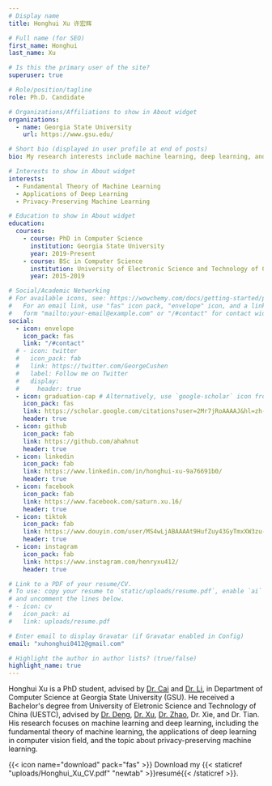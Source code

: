 ```yaml
---
# Display name
title: Honghui Xu 许宏辉

# Full name (for SEO)
first_name: Honghui
last_name: Xu

# Is this the primary user of the site?
superuser: true

# Role/position/tagline
role: Ph.D. Candidate

# Organizations/Affiliations to show in About widget
organizations:
  - name: Georgia State University
    url: https://www.gsu.edu/

# Short bio (displayed in user profile at end of posts)
bio: My research interests include machine learning, deep learning, and data privacy.

# Interests to show in About widget
interests:
  - Fundamental Theory of Machine Learning
  - Applications of Deep Learning
  - Privacy-Preserving Machine Learning

# Education to show in About widget
education:
  courses:
    - course: PhD in Computer Science
      institution: Georgia State University
      year: 2019-Present
    - course: BSc in Computer Science
      institution: University of Electronic Science and Technology of China
      year: 2015-2019

# Social/Academic Networking
# For available icons, see: https://wowchemy.com/docs/getting-started/page-builder/#icons
#   For an email link, use "fas" icon pack, "envelope" icon, and a link in the
#   form "mailto:your-email@example.com" or "/#contact" for contact widget.
social:
  - icon: envelope
    icon_pack: fas
    link: "/#contact"
  # - icon: twitter
  #   icon_pack: fab
  #   link: https://twitter.com/GeorgeCushen
  #   label: Follow me on Twitter
  #   display:
  #     header: true
  - icon: graduation-cap # Alternatively, use `google-scholar` icon from `ai` icon pack
    icon_pack: fas
    link: https://scholar.google.com/citations?user=2Mr7jRoAAAAJ&hl=zh-CN
    header: true
  - icon: github
    icon_pack: fab
    link: https://github.com/ahahnut
    header: true
  - icon: linkedin
    icon_pack: fab
    link: https://www.linkedin.com/in/honghui-xu-9a76691b0/
    header: true
  - icon: facebook
    icon_pack: fab
    link: https://www.facebook.com/saturn.xu.16/
    header: true
  - icon: tiktok
    icon_pack: fab
    link: https://www.douyin.com/user/MS4wLjABAAAAt9HufZuy43GyTmxXW3zu-pVqQzNPufuB652r9e1n4Jo/
    header: true
  - icon: instagram
    icon_pack: fab
    link: https://www.instagram.com/henryxu412/
    header: true

# Link to a PDF of your resume/CV.
# To use: copy your resume to `static/uploads/resume.pdf`, enable `ai` icons in `params.yaml`,
# and uncomment the lines below.
# - icon: cv
#   icon_pack: ai
#   link: uploads/resume.pdf

# Enter email to display Gravatar (if Gravatar enabled in Config)
email: "xuhonghui0412@gmail.com"

# Highlight the author in author lists? (true/false)
highlight_name: true
---
```


Honghui Xu is a PhD student, advised by [Dr. Cai](https://scholar.google.com/citations?user=tq-LVzIAAAAJ&hl=zh-CN) and [Dr. Li](https://scholar.google.com/citations?user=tHTIu_EAAAAJ&hl=zh-CN), in Department of Computer Science at Georgia State University (GSU).
He received a Bachelor's degree from University of Eletronic Science and Technology of China (UESTC), advised by [Dr. Deng](https://scholar.google.com/citations?user=gF0H9nEAAAAJ&hl=zh-CN), [Dr. Xu](https://scholar.google.com/citations?user=Zuhod6sAAAAJ&hl=zh-CN), [Dr. Zhao](https://scholar.google.com/citations?user=T_yCaN4AAAAJ&hl=zh-CN), Dr. Xie, and Dr. Tian.
His research focuses on machine learning and deep learning, including the fundamental theory of machine learning, the applications of deep learning in computer vision field, and the topic about privacy-preserving machine learning.

{{< icon name="download" pack="fas" >}} Download my {{< staticref "uploads/Honghui_Xu_CV.pdf" "newtab" >}}resumé{{< /staticref >}}.
